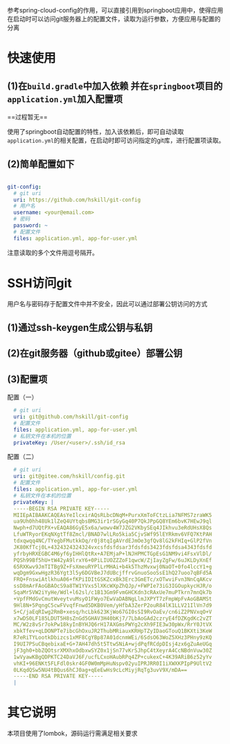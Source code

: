 参考spring-cloud-config的作用，可以直接引用到springboot应用中，使得应用在启动时可以访问git服务器上的配置文件，读取为运行参数，方便应用与配置的分离

# 快速使用

## (1)在`build.gradle`中加入依赖 并在`springboot`项目的`application.yml`加入配置项

==过程暂无==

使用了springboot自动配置的特性，加入该依赖后，即可自动读取`application.yml`的相关配置，在启动时即可访问指定的git库，进行配置项读取。

## (2)简单配置如下

```yaml

git-config:
  # git uri
  uri: https://github.com/hskill/git-config
  # 用户名
  username: <your@email.com>
  # 密码
  password: ~
  # 配置文件
  files: application.yml, app-for-user.yml
```

注意读取的多个文件用逗号隔开。

# SSH访问git

用户名与密码存于配置文件中并不安全，因此可以通过部署公钥访问的方式

## (1)通过ssh-keygen生成公钥与私钥

## (2)在git服务器（github或gitee）部署公钥

## (3)配置项

配置（一）

```yaml
  # git uri
  uri: git@github.com/hskill/git-config
  # 配置文件
  files: application.yml, app-for-user.yml
  # 私钥文件在本机的位置
  privateKey: /User/<user>/.ssh/id_rsa
```


配置（二）

```yaml
  # git uri
  uri: git@gitee.com/hskill/config.git
  # 配置文件
  files: application.yml, app-for-user.yml
  # 私钥文件在本机的位置
  privateKey: |
  -----BEGIN RSA PRIVATE KEY-----
  MIIEpAIBAAKCAQEAsYeIlcxirAQsRLbcDNqM+PurxXmToFCtzLia7NFMS7zraWK5
  ua9Uh0hh48Uk1lZeQ4UYtqbsBMG3ir1rSGyGq40P7QkJPpGQ8YEm6bvK7HEwJ9ql
  Nwph+d7UQtPX+vEAQA86GyE5x6a/wowv4W7JZG2VKbySEq4JIkhvu3eRdUHsX8Qs
  LfuWTRyorEKqNXgtTf8Zmcl/BNAD7wlLRo5kia5CjvSWf95lEYRkmv6VFQ7KtPAH
  tdxqwqq4NC/TYegbFMutkkOq/r0j8tqIgAVrdEJmOe3gfQv8lG2kFHIq+GlP2fVn
  JK80KfTcj0L+4324324324324vxcsfdsfdsar3fdsfds3423fdsfdsa4343fdsfd
  yfrbyHRXEGBC4M6yf6yIHHlQtRx+A7EMjaP+lNJHPMCTGpEsG1NM9vi4FsxVlDl/
  PQSh99Bf5hU+tW42yA9lrxY6+0PiLIUOZZZoF1qwcW/ZjIayZgFw/6uJKLDyXnEf
  65RXKwv9JmTITBg9Z+FsXmeuRYPlLrMHAi+b4k5ThzMvxwj0NaOT+0fo4lccY1+g
  wqDgm9GxwHgzR36Ygt3l5y6DGVBeJ7dUBcjffrvGnuoSooSsE1hQ27uoo7qBFd5A
  FRQ+FnswiAtlkhuA06+fKPiIDItGSKZcxBk3Erc3GmETc/xOTwviFvn3NnCqAKcv
  ssD8mArFAoGBAOcS9a8TW1YVxs5lXKcWXpZhQJp/+FWPIe73iG3IGOupkycHJR/o
  SqaMr5VW2iYyHe/Wdl+l62sl/c1B13Gm9FvmGHCKdn3cRAxUe7muPTkrn7mnQk7b
  +VpfFMdGvCmutWveytvuMsyO1FWyo7EwVaDABNgLlmJXPYT7zFmpWpFvAoGBAMSt
  9Hl8N+5PqngC5cwFVvqfFnwd5DKB0Vem/yHfbA3ZerP2ouR84lK1LLV21IlVn7d9
  S+C/jaEqRIwg2RmB+xesq/hcLbk623KjWo67GI0sSI9RvOaEv/cn6iZ2PNVxqO+V
  x7wDS0LF185LDUT5H8sZnGd5GHAV3H40bKj7/7LbAoGAd2czryE4fDZKgdKc2vZT
  MC/W2z8vSr7okPw18kyInBYHJQ6rH17AXGmsPWYg2cXh9FIE3w30pWx/RrY0JtVX
  xbkTfev+qLDONPTe7ibcGhOxuJR2ThubMRiauxKRHpTZyIDaoGTouQ1BKXti3KeW
  R7eRiTYLootkDbizcs1xMF8CgYBp87A01dcnmWEi/6SdsO63WoZ5XHz3PHny9zKQ
  I9UI7PSuCBqebixaE+G+7AH47dh5t5TtwSNiA+wjdPqfRCdpDIsj4zx6gZuAeUGq
  jF3gh0+bbZQOtsrXMXhxOdbxwSYZ0x1jSn77vKrSJhpC4tXeyrA4CcNBdnVuw30Z
  1wVyawKBgQDPKTC24DaVJ6F/ucfLCxoHAubRPq4ZP+cukexC+4K39ARiB6z52yYv
  vhKI+96ENKt5FLFdl0skr4GF0W0mMpHuNspv02yuIPRJRR0I1iXWXKPIpP9UltV2
  0LKqdQSw5NU4tBQus6hCJ0ag+qEeEwHs9cLcMiyjRqTg3uvV9X/mDA==
  -----END RSA PRIVATE KEY-----
  |
```

# 其它说明
本项目使用了lombok，源码运行需满足相关要求